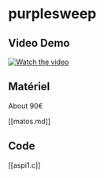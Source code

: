 # purplesweep


## Video Demo 

[![Watch the video](https://raw.github.com/mondonc/purplesweep/master/ressources/video.png)](https://vimeo.com/257283049)

## Matériel

About 90€ 

[[matos.md]]


## Code 

[[aspi1.c]]

